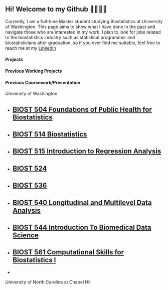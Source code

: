 ## Hi! Welcome to my Github 💖🐾🐾🐾

Currently, I am a full-time Master student studying Biostatistics at University of Washington. This page aims to show what I have done in the past and navigate those who are interested in my work. I plan to look for jobs related to the biostatistics industry such as statistical programmer and biostatisticians after graduation, so if you ever find me suitable, feel free to reach me at my <a href="https://www.linkedin.com/in/hantong-hu/">LinkedIn</a>

#### Projects

#### Previous Working Projects

#### Previous Coursework/Presentation
University of Washington
- [BIOST 504 Foundations of Public Health for Biostatistics]()
  - 
- [BIOST 514 Biostatistics]()
  - 
- [BIOST 515 Introduction to Regression Analysis]()
  -
- [BIOST 524 ]()
  -
- [BIOST 536 ]()
  -
- [BIOST 540 Longitudinal and Multilevel Data Analysis]()
  -
- [BIOST 544 Introduction To Biomedical Data Science]()
  -
- [BIOST 561 Computational Skills for Biostatistics I]()
  -
- []()

University of North Carolina at Chapel Hill


<!---
hantongh/hantongh is a ✨ special ✨ repository because its `README.md` (this file) appears on your GitHub profile.
You can click the Preview link to take a look at your changes.

- 👋 Hi, I’m @hantongh
- 👀 I’m interested in ...
- 🌱 I’m currently learning ...
- 💞️ I’m looking to collaborate on ...
- 📫 How to reach me ...
--->
